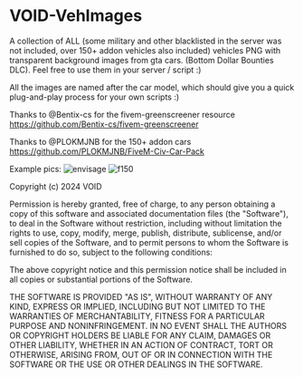 # VOID-VehImages
 A collection of ALL (some military and other blacklisted in the server was not included, over 150+ addon vehicles also included) vehicles PNG with transparent background images from gta cars. (Bottom Dollar Bounties DLC). Feel free to use them in your server / script :)

All the images are named after the car model, which should give you a quick plug-and-play process for your own scripts :)

Thanks to @Bentix-cs for the fivem-greenscreener resource
https://github.com/Bentix-cs/fivem-greenscreener

Thanks to @PLOKMJNB for the 150+ addon cars
https://github.com/PLOKMJNB/FiveM-Civ-Car-Pack

Example pics:
![envisage](https://github.com/user-attachments/assets/1e8db7d2-dacd-414b-b0a6-fc14698e376c)
![f150](https://github.com/user-attachments/assets/0c83e3ab-0999-4904-98a8-ea1e2e5cfeea)

		

Copyright (c) 2024 VOID

Permission is hereby granted, free of charge, to any person obtaining a copy
of this software and associated documentation files (the "Software"), to deal
in the Software without restriction, including without limitation the rights
to use, copy, modify, merge, publish, distribute, sublicense, and/or sell
copies of the Software, and to permit persons to whom the Software is
furnished to do so, subject to the following conditions:

The above copyright notice and this permission notice shall be included in all
copies or substantial portions of the Software.

THE SOFTWARE IS PROVIDED "AS IS", WITHOUT WARRANTY OF ANY KIND, EXPRESS OR
IMPLIED, INCLUDING BUT NOT LIMITED TO THE WARRANTIES OF MERCHANTABILITY,
FITNESS FOR A PARTICULAR PURPOSE AND NONINFRINGEMENT. IN NO EVENT SHALL THE
AUTHORS OR COPYRIGHT HOLDERS BE LIABLE FOR ANY CLAIM, DAMAGES OR OTHER
LIABILITY, WHETHER IN AN ACTION OF CONTRACT, TORT OR OTHERWISE, ARISING FROM,
OUT OF OR IN CONNECTION WITH THE SOFTWARE OR THE USE OR OTHER DEALINGS IN THE
SOFTWARE.


